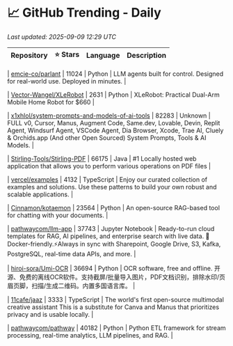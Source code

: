 # 📈 GitHub Trending - Daily

_Last updated: 2025-09-09 12:29 UTC_

| Repository | ⭐ Stars | Language | Description |
|------------|--------:|----------|-------------|

| [emcie-co/parlant](https://github.com/emcie-co/parlant) | 11024 | Python | LLM agents built for control. Designed for real-world use. Deployed in minutes. |

| [Vector-Wangel/XLeRobot](https://github.com/Vector-Wangel/XLeRobot) | 2631 | Python | XLeRobot: Practical Dual-Arm Mobile Home Robot for $660 |

| [x1xhlol/system-prompts-and-models-of-ai-tools](https://github.com/x1xhlol/system-prompts-and-models-of-ai-tools) | 82283 | Unknown | FULL v0, Cursor, Manus, Augment Code, Same.dev, Lovable, Devin, Replit Agent, Windsurf Agent, VSCode Agent, Dia Browser, Xcode, Trae AI, Cluely & Orchids.app (And other Open Sourced) System Prompts, Tools & AI Models. |

| [Stirling-Tools/Stirling-PDF](https://github.com/Stirling-Tools/Stirling-PDF) | 66175 | Java | #1 Locally hosted web application that allows you to perform various operations on PDF files |

| [vercel/examples](https://github.com/vercel/examples) | 4132 | TypeScript | Enjoy our curated collection of examples and solutions. Use these patterns to build your own robust and scalable applications. |

| [Cinnamon/kotaemon](https://github.com/Cinnamon/kotaemon) | 23564 | Python | An open-source RAG-based tool for chatting with your documents. |

| [pathwaycom/llm-app](https://github.com/pathwaycom/llm-app) | 37743 | Jupyter Notebook | Ready-to-run cloud templates for RAG, AI pipelines, and enterprise search with live data. 🐳Docker-friendly.⚡Always in sync with Sharepoint, Google Drive, S3, Kafka, PostgreSQL, real-time data APIs, and more. |

| [hiroi-sora/Umi-OCR](https://github.com/hiroi-sora/Umi-OCR) | 36694 | Python | OCR software, free and offline. 开源、免费的离线OCR软件。支持截屏/批量导入图片，PDF文档识别，排除水印/页眉页脚，扫描/生成二维码。内置多国语言库。 |

| [11cafe/jaaz](https://github.com/11cafe/jaaz) | 3333 | TypeScript | The world's first open-source multimodal creative assistant This is a substitute for Canva and Manus that prioritizes privacy and is usable locally. |

| [pathwaycom/pathway](https://github.com/pathwaycom/pathway) | 40182 | Python | Python ETL framework for stream processing, real-time analytics, LLM pipelines, and RAG. |
